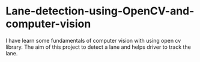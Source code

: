 # Lane-detection-using-OpenCV-and-computer-vision
I have learn some fundamentals of computer vision with using open cv library. The aim of this project to detect a lane and helps driver to track the lane.
